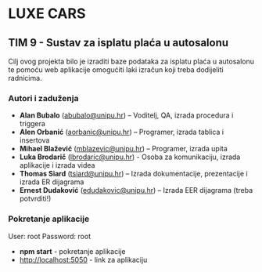 ﻿# LUXE CARS

## TIM 9 - Sustav za isplatu plaća u autosalonu

Cilj ovog projekta bilo je izraditi baze podataka za isplatu plaća u autosalonu te pomoću web aplikacije omogućiti laki izračun koji treba dodijeliti radnicima.

### Autori i zaduženja

- **Alan Bubalo** (abubalo@unipu.hr) – Voditelj, QA, izrada procedura i triggera
- **Alen Orbanić** (aorbanic@unipu.hr) – Programer, izrada tablica i insertova
- **Mihael Blažević** (mblazevic@unipu.hr) – Programer, izrada upita 
- **Luka Brodarič** (lbrodaric@unipu.hr) - Osoba za komunikaciju, izrada aplikacije i izrada videa
- **Thomas Siard** (tsiard@unipu.hr) – Izrada dokumentacije, prezentacije i izrada ER dijagrama
- **Ernest Dudaković** (edudakovic@unipu.hr) – Izrada EER dijagrama (treba potvrditi!)

### Pokretanje aplikacije

User: root
Password: root

- **npm start** - pokretanje aplikacije
- <http://localhost:5050> - link za aplikaciju
